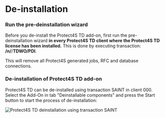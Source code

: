# De-installation

### Run the pre-deinstallation wizard <a href="#run-the-pre-deinstallation-wizard" id="run-the-pre-deinstallation-wizard"></a>

Before you de-install the Protect4S TD add-on, first run the pre-deinstallation wizard **in every Protect4S TD client where the Protect4S TD license has been installed.** This is done by executing transaction: **/n/**/**TDWO/PDI**.

This will remove all Protect4S generated jobs, RFC and database connections.

### De-installation of Protect4S TD add-on <a href="#deinstallation-of-protect4s-addon" id="deinstallation-of-protect4s-addon"></a>

Protect4S TD can be de-installed using transaction SAINT in client 000. Select the Add-On in tab "Deinstallable components" and press the Start button to start the process of de-installation:

![Protect4S TD deinstallation using transaction SAINT](https://files.gitbook.com/v0/b/gitbook-x-prod.appspot.com/o/spaces%2F-M4DeA\_ch2aT\_DMIXtj1%2Fuploads%2F44DzTWRmYBuDKBKyb5FR%2Fimage.png?alt=media\&token=e93d1b32-db62-4a0b-9ed2-ff5c78cbd91b)
